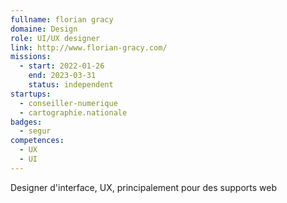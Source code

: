 ```yaml
---
fullname: florian gracy
domaine: Design
role: UI/UX designer
link: http://www.florian-gracy.com/
missions:
  - start: 2022-01-26
    end: 2023-03-31
    status: independent
startups:
  - conseiller-numerique
  - cartographie.nationale
badges:
  - segur
competences:
  - UX
  - UI
---
```

Designer d'interface, UX, principalement pour des supports web